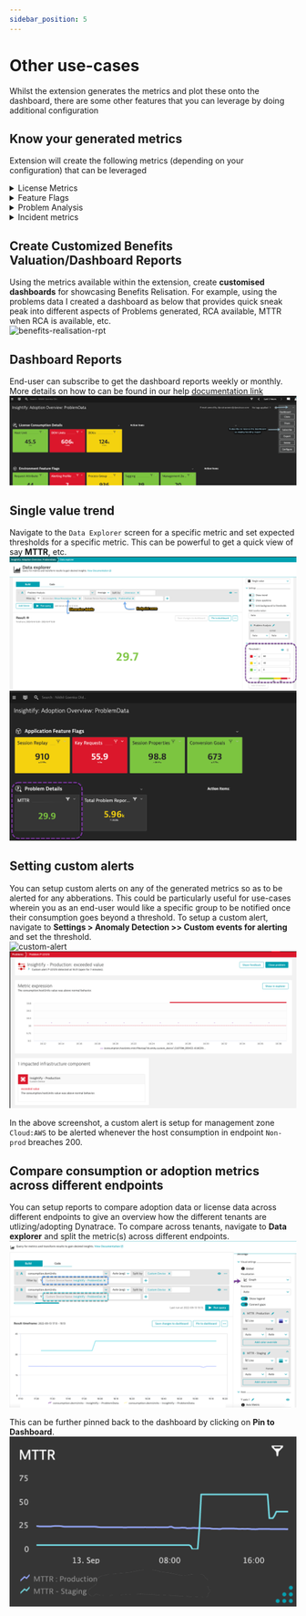 ```yaml
---
sidebar_position: 5
---
```


# Other use-cases
Whilst the extension generates the metrics and plot these onto the dashboard, there are some other features that you can leverage by doing additional configuration

## Know your generated metrics  
Extension will create the following metrics (depending on your configuration) that can be leveraged  

<details>
    <summary>License Metrics</summary>

    | Metric Name                          | Dimensions                           | Generated by configuration              |
    |--------------------------------------|--------------------------------------|-----------------------------------------|
    | Host License Usage                   |     -                                |        Default                          |
    | DEM License Usage                    |     -                                |        Default                          |
    | DDU License Usage                    |     -                                |        Default                          |
</details>

<details>
    <summary>Feature Flags</summary>

    | Metric Name                          | Dimensions                           | Generated by configuration              |
    |--------------------------------------|--------------------------------------|-----------------------------------------|
    | Feature Flag - Tags                  |             -                        |  Capture and report feature adoption data |
    | Feature Flag - Session replay        |             -                        |  Capture and report feature adoption data |
    | Feature Flag - Session Properties    |             -                        |  Capture and report feature adoption data |
    | Feature Flag - Request Attribtues    |             -                        |  Capture and report feature adoption data |
    | Feature Flag - Process Groups        |             -                        |  Capture and report feature adoption data |
    | Feature Flag - Problem Notifications |             -                        |  Capture and report feature adoption data |
    | Feature Flag - Management Zone       |             -                        |  Capture and report feature adoption data |
    | Feature Flag - Key Requests          |             -                        |  Capture and report feature adoption data |
    | Feature Flag - Conversion Goals      |             -                        |  Capture and report feature adoption data |
    | Feature Flag - Alerting Profile      |             -                        |  Capture and report feature adoption data |
</details>
<details>
    <summary>Problem Analysis</summary>  

    | Metric Name                          | Dimensions                           |      Generated by configuration           |
    |--------------------------------------|--------------------------------------|-------------------------------------------|
    | Problem Analysis                     |        Application Problem           |  Capture and report problem data          |
    | Problem Analysis                     |        Availability Problem          |  Capture and report problem data          |
    | Problem Analysis                     |        Custom Problem                |  Capture and report problem data          |
    | Problem Analysis                     |        Environment Problem           |  Capture and report problem data          |
    | Problem Analysis                     |        Error Problem                 |  Capture and report problem data          |
    | Problem Analysis                     |        Infrastructure Problem        |  Capture and report problem data          |
    | Problem Analysis                     |        Mean Resolution Time          |  Capture and report problem data          |
    | Problem Analysis                     |        Performance Problem           |  Capture and report problem data          |
    | Problem Analysis                     |        Resource Problem              |  Capture and report problem data          |
    | Problem Analysis                     |        Service Problem               |  Capture and report problem data          |
    | Problem Analysis                     |        Total Problems                |  Capture and report problem data          |
</details>
<details>
    <summary>Incident metrics</summary>  


    | Metric Name                          | Dimensions                            |      Generated by configuration           |
    |--------------------------------------|---------------------------------------|-------------------------------------------|
    | reported_application_problems         |    mgmt_zone,Custom Device           | Capture problem data per management       |
    | reported_availability_problems        |    mgmt_zone,Custom Device           | Capture problem data per management       |
    | reported_custom_problems              |    mgmt_zone,Custom Device           | Capture problem data per management       |
    | reported_error_problems               |    mgmt_zone,Custom Device           | Capture problem data per management       |
    | reported_infra_problems               |    mgmt_zone,Custom Device           | Capture problem data per management       |
    | reported_performance_problems         |    mgmt_zone,Custom Device           | Capture problem data per management       |
    | reported_resource_problems            |    mgmt_zone,Custom Device           | Capture problem data per management       |
    | total_reported_problems               |    mgmt_zone,Custom Device           | Capture problem data per management       |  
    | mttr_rca                              |    mgmt_zone,Custom Device           | Capture problem data per management       |
    | mttr_wo_rca                           |    mgmt_zone,Custom Device           | Capture problem data per management       |
</details>

## Create Customized Benefits Valuation/Dashboard Reports  
Using the metrics available within the extension, create **customised dashboards** for showcasing Benefits Relisation. For example, using the problems data I created a dashboard as below that provides quick sneak peak into different aspects of Problems generated, RCA available, MTTR when RCA is available, etc.  
![benefits-realisation-rpt](Benefits_Realisation_Report.gif)  

## Dashboard Reports

End-user can subscribe to get the dashboard reports weekly or monthly. More details on how to can be found in our help [documentation link](https://www.dynatrace.com/support/help/shortlink/dashboard-reports)  
![dashboard-report](dashboard_subscribe_report.png)

## Single value trend

Navigate to the `Data Explorer` screen for a specific metric and set expected thresholds for a specific metric. This can be powerful to get a quick view of say **MTTR**, etc.  
![threshold-view](dashboard_tile_threshold.png)
![threshold-view_1](dashboard_tile_threshold_2.png)

## Setting custom alerts

You can setup custom alerts on any of the generated metrics so as to be alerted for any abberations. This could be particularly useful for use-cases wherein you as an end-user would like a specific group to be notified once their consumption goes beyond a threshold. To setup a custom alert, navigate to **Settings > Anomaly Detection >> Custom events for alerting** and set the threshold.  
![custom-alert](custom_alert_mgmt_zone.gif)
![custom-alert](custom_alert_mgmt_zone_2.png)

In the above screenshot, a custom alert is setup for management zone `Cloud:AWS` to be alerted whenever the host consumption in endpoint `Non-prod` breaches 200.  

## Compare consumption or adoption metrics across different endpoints  
You can setup reports to compare adoption data or license data across different endpoints to give an overview how the different tenants are utlizing/adopting Dynatrace. To compare across tenants, navigate to **Data explorer** and split the metric(s) across different endpoints.  
![compare-tiles](compare_config_1.png)  

This can be further pinned back to the dashboard by clicking on **Pin to Dashboard**.  
![compare-tile-2](config_tile_2.png)  

